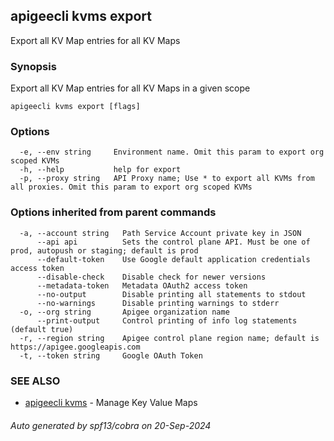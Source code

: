 ## apigeecli kvms export

Export all KV Map entries for all KV Maps

### Synopsis

Export all KV Map entries for all KV Maps in a given scope

```
apigeecli kvms export [flags]
```

### Options

```
  -e, --env string     Environment name. Omit this param to export org scoped KVMs
  -h, --help           help for export
  -p, --proxy string   API Proxy name; Use * to export all KVMs from all proxies. Omit this param to export org scoped KVMs
```

### Options inherited from parent commands

```
  -a, --account string   Path Service Account private key in JSON
      --api api          Sets the control plane API. Must be one of prod, autopush or staging; default is prod
      --default-token    Use Google default application credentials access token
      --disable-check    Disable check for newer versions
      --metadata-token   Metadata OAuth2 access token
      --no-output        Disable printing all statements to stdout
      --no-warnings      Disable printing warnings to stderr
  -o, --org string       Apigee organization name
      --print-output     Control printing of info log statements (default true)
  -r, --region string    Apigee control plane region name; default is https://apigee.googleapis.com
  -t, --token string     Google OAuth Token
```

### SEE ALSO

* [apigeecli kvms](apigeecli_kvms.md)	 - Manage Key Value Maps

###### Auto generated by spf13/cobra on 20-Sep-2024
